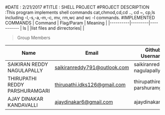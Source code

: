 #DATE : 2/21/2017
#TITLE : SHELL PROJECT
#PROJECT DESCRIPTION :This program implements shell commands cat,chmod,cd,cd .., cd ~, cp,ls including -l,-s,-a,-m,-c, mv, rm,wc and wc -l commands.
#IMPLEMENTED COMMANDS 
| Command | Flag/Param   | Meaning |
|----------|---------|-----------
| ls       |         |list files and dirrectories|
|


>Group Members
>
| Name     | Email   | Github Username |
|----------|---------|-----------------|
| SAIKIRAN REDDY NAGULAPALLY  | saikiranreddy791@outlook.com| saikiranreddy-nagulapally |
| THIRUPATHI REDDY PARSHURAMGARI  | thirupathi.idks126@gmail.com | thirupathireddy-parshuramgari |
| AJAY DINAKAR KANDAVALLI   | ajaydinakar6@gmail.com | ajaydinakar |
